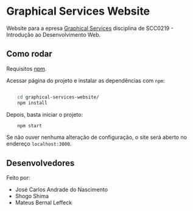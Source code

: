 # Graphical Services Website

Website para a epresa [Graphical Services](siteaqui) disciplina de SCC0219 - Introdução ao Desenvolvimento Web.

## Como rodar

Requisitos [npm](https://www.npmjs.com/).

Acessar página do projeto e instalar as dependências com `npm`:

```bash

    cd graphical-services-website/
    npm install

```

Depois, basta iniciar o projeto:

```bash
    npm start

```

Se não ouver nenhuma alteração de configuração, o site será aberto no endereço `localhost:3000`.

## Desenvolvedores

Feito por:

- José Carlos Andrade do Nascimento
- Shogo Shima
- Mateus Bernal Leffeck
